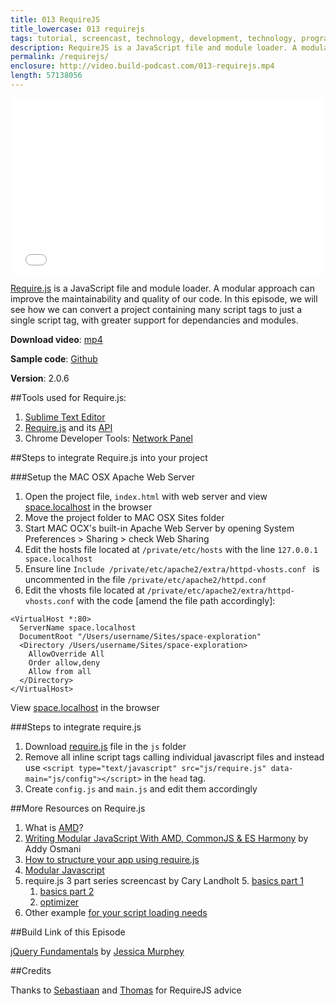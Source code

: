 ```yaml
---
title: 013 RequireJS
title_lowercase: 013 requirejs
tags: tutorial, screencast, technology, development, technology, programming, javascript, Asynchronous, Modular, Definition, AMD, requirejs
description: RequireJS is a JavaScript file and module loader. A modular approach can improve the maintainability and quality of our code. In this episode, we will see how we can convert a project containing many script tags to just a single script tag, with greater support for dependancies and modules.
permalink: /requirejs/
enclosure: http://video.build-podcast.com/013-requirejs.mp4
length: 57138056
---
```


<div id="video"><iframe src="//player.vimeo.com/video/48598103" width="500" height="281" frameborder="0" webkitallowfullscreen mozallowfullscreen allowfullscreen></iframe></div>

[Require.js](http://requirejs.org/) is a JavaScript file and module loader. A modular approach can improve the maintainability and quality of our code. In this episode, we will see how we can convert a project containing many script tags to just a single script tag, with greater support for dependancies and modules.

<p><strong>Download video</strong>: <a href="http://video.build-podcast.com/013-requirejs.mp4" download="build-podcast-013-requirejs.mp4">mp4</a></p>

**Sample code**: [Github](https://github.com/sayanee/build-podcast/tree/master/013-requirejs)

**Version**: 2.0.6

##Tools used for Require.js:

1. [Sublime Text Editor](http://www.sublimetext.com/)
2. [Require.js](http://requirejs.org/) and its [API](http://requirejs.org/docs/api.html)
3. Chrome Developer Tools: [Network Panel](https://developers.google.com/chrome-developer-tools/docs/network)

##Steps to integrate Require.js into your project

###Setup the MAC OSX Apache Web Server

1. Open the project file, `index.html` with web server and view [space.localhost](http://space.localhost/) in the browser
2. Move the project folder to MAC OSX Sites folder
2. Start MAC OCX's built-in Apache Web Server by opening System Preferences > Sharing > check Web Sharing
3. Edit the hosts file located at `/private/etc/hosts` with the line `127.0.0.1     space.localhost`
4. Ensure line `Include /private/etc/apache2/extra/httpd-vhosts.conf
` is uncommented in the file `/private/etc/apache2/httpd.conf`
4. Edit the vhosts file located at `/private/etc/apache2/extra/httpd-vhosts.conf` with the code [amend the file path accordingly]:

```
<VirtualHost *:80>
  ServerName space.localhost
  DocumentRoot "/Users/username/Sites/space-exploration"
  <Directory /Users/username/Sites/space-exploration>
    AllowOverride All
    Order allow,deny
    Allow from all
  </Directory>
</VirtualHost>
```
View [space.localhost](http://space.localhost/) in the browser

###Steps to integrate require.js

1. Download [require.js](http://requirejs.org/docs/download.html#requirejs) file in the `js` folder
3. Remove all inline script tags calling individual javascript files and instead use `<script type="text/javascript" src="js/require.js" data-main="js/config"></script>` in the `head` tag.
4. Create `config.js` and `main.js` and edit them accordingly


##More Resources on Require.js

1. What is [AMD](https://github.com/amdjs/amdjs-api/wiki/AMD)?
2. [Writing Modular JavaScript With AMD, CommonJS & ES Harmony](http://addyosmani.com/writing-modular-js/) by Addy Osmani
3. [How to structure your app using require.js](http://nixtu.blogspot.sg/2011/02/how-to-structure-your-application-using.html)
4. [Modular Javascript](http://unscriptable.com/code/Using-AMD-loaders/#0)
4. require.js 3 part series screencast by Cary Landholt
    5. [basics part 1](http://www.youtube.com/watch?v=VGlDR1QiV3A)
    1. [basics part 2](http://www.youtube.com/watch?v=9BYBNPvcqwo)
    2. [optimizer](http://www.youtube.com/watch?v=m6VNhqKDM4E)
4. Other example [for your script loading needs](https://net.tutsplus.com/articles/web-roundups/for-your-script-loading-needs/)

##Build Link of this Episode

[jQuery Fundamentals](http://jqfundamentals.com/) by [Jessica Murphey](http://rmurphey.com/)

##Credits

Thanks to [Sebastiaan](http://twitter.com/sebdeckers) and [Thomas](http://twitter.com/serrynaimo) for RequireJS advice
